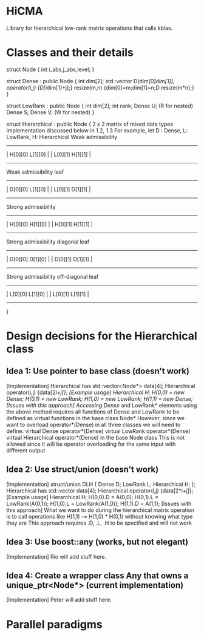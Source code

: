 # HiCMA

Library for hierarchical low-rank matrix operations that calls kblas.

# Classes and their details

struct Node {
 int i_abs,j_abs,level;
}

struct Dense : public Node {
 int dim[2];
 std::vector<T> D(dim[0]*dim[1]);
 operator(i,j) {D[i*dim[1]+j];}
 resize(m,n) {dim[0]=m;dim[1]=n;D.resize(m*n);}
}

struct LowRank : public Node {
 int dim[2];
 int rank;
 Dense U; (R for nested)
 Dense S;
 Dense V; (W for nested)
}

struct Hierarchical : public Node {
 2 x 2 matrix of mixed data types
 Implementation discussed below in 1.2, 1.3
  For example, let D : Dense, L: LowRank, H: Hierarchical
  Weak admissibility
   --               --
   | H[0][0] L[1][0] |
   | L[0][1] H[1][1] |
   --               --
  Weak admissibility leaf
   --               --
   | D[0][0] L[1][0] |
   | L[0][1] D[1][1] |
   --               --
  Strong admissibility
   --               --
   | H[0][0] H[1][0] |
   | H[0][1] H[1][1] |
   --               --
  Strong admissibility diagonal leaf
   --               --
   | D[0][0] D[1][0] |
   | D[0][1] D[1][1] |
   --               --
  Strong admissibility off-diagonal leaf
   --               --
   | L[0][0] L[1][0] |
   | L[0][1] L[1][1] |
   --               --
}

# Design decisions for the Hierarchical class

## Idea 1: Use pointer to base class (doesn't work)
[Implementation]
 Hierarchical has std::vector<Node*> data[4];
 Hierarchical operator(i,j) {data[2*i+j]};
[Example usage]
 Hierarchical H;
 H(0,0) = new Dense;
 H(0,1) = new LowRank;
 H(1,0) = new LowRank;
 H(1,1) = new Dense;
[Issues with this approach]
 Accessing Dense* and LowRank* elements using the above method requires all functions of
 Dense and LowRank to be defined as virtual functions in the base class Node*
 However, since we want to overload operator*(Dense) in all three classes we will need to define:
 virtual Dense operator*(Dense)
 virtual LowRank operator*(Dense)
 virtual Hierarchical operator*(Dense)
 in the base Node class
 This is not allowed since it will be operator overloading for the same input with different output

## Idea 2: Use struct/union (doesn't work)
[Implementation]
 struct/union DLH {
  Dense D;
  LowRank L;
  Hierarchical H;
 };
 Hierarchical has std::vector<DLH> data[4];
 Hierarchical operator(i,j) {data[2*i+j]};
[Example usage]
 Hierarchical H;
 H(0,0).D = A(0,0);
 H(0,1).L = LowRank(A(0,1));
 H(1,0).L = LowRank(A(1,0));
 H(1,1).D = A(1,1);
[Issues with this approach]
 What we want to do during the hierarchical matrix operation is to call operations like
 H(1,1) -= H(1,0) * H(0,1)
 without knowing what type they are
 This approach requires .D, .L, .H to be specified and will not work

## Idea 3: Use boost::any (works, but not elegant)
[Implementation]
Rio will add stuff here.

## Idea 4: Create a wrapper class Any that owns a unique_ptr<Node*> (current implementation)
[Implementation]
Peter will add stuff here.

# Parallel paradigms
